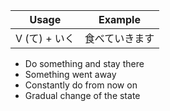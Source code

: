 |Usage|Example|
|-|-|
|V (て) + いく|食べていきます|

- Do something and stay there
- Something went away
- Constantly do from now on
- Gradual change of the state
